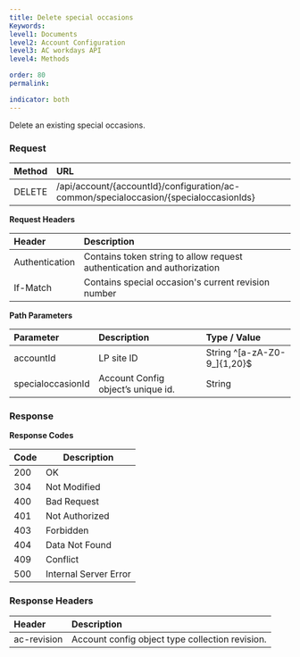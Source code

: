 ```yaml
---
title: Delete special occasions
Keywords:
level1: Documents
level2: Account Configuration
level3: AC workdays API
level4: Methods

order: 80
permalink: 

indicator: both
---
```


Delete an existing special occasions.

### Request

| Method | URL |
| :-------- | :------ |
| DELETE  |/api/account/{accountId}/configuration/ac-common/specialoccasion/{specialoccasionIds} |

**Request Headers**

| Header | Description |
 |:-------- | :------------ |
| Authentication | Contains token string to allow request authentication and authorization |
If-Match	| Contains special occasion's current revision number


**Path Parameters**

 |Parameter  |Description |  Type / Value |
 |:----------- | :------------ | :--------------- |
 |accountId | LP site ID | String ^[a-zA-Z0-9_]{1,20}$ |
 specialoccasionId| Account Config object’s unique id.| String

### Response

**Response Codes**

| Code | Description           |
|------|-----------------------|
| 200  | OK                    |
| 304  | Not Modified          |
| 400  | Bad Request           |
| 401  | Not Authorized        |
| 403  | Forbidden             |
| 404  | Data Not Found        |
| 409  | Conflict              |
| 500  | Internal Server Error |

### Response Headers

 |Header|  Description| 
 |:-------|   :-----  |
 |ac-revision|  Account config object type collection revision.|  
